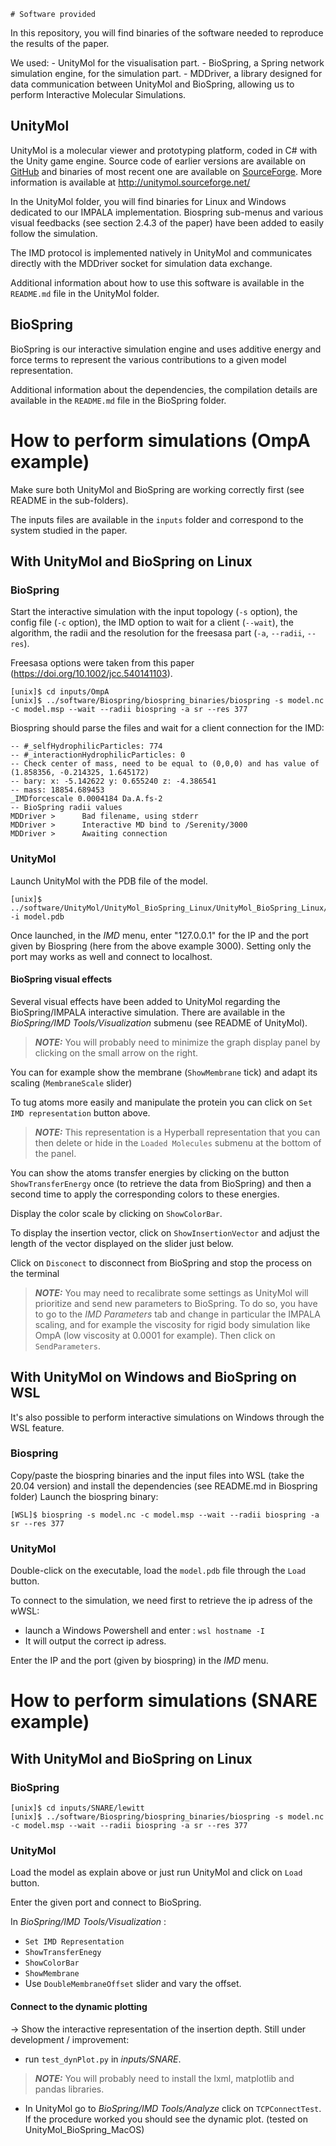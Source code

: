     # Software provided

In this repository, you will find binaries of the software needed to reproduce the results of the paper.


We used:
    - UnityMol for the visualisation part.
    - BioSpring, a Spring network simulation engine, for the simulation part.
    - MDDriver, a library designed for data communication between UnityMol and BioSpring, allowing us to perform Interactive Molecular Simulations.


## UnityMol

UnityMol is a molecular viewer and prototyping platform, coded in C# with the Unity game engine.
Source code of earlier versions are available on [GitHub](https://github.com/LBT-CNRS/UnityMol-Releases) and binaries of most recent one are available on [SourceForge](https://sourceforge.net/projects/unitymol/).
More information is available at http://unitymol.sourceforge.net/

In the UnityMol folder, you will find binaries for Linux and Windows dedicated to our IMPALA implementation.
Biospring sub-menus and various visual feedbacks (see section 2.4.3 of the paper) have been added to easily follow the simulation.

The IMD protocol is implemented natively in UnityMol and communicates directly with the MDDriver socket for simulation data exchange.

Additional information about how to use this software is available in the  `README.md` file in the UnityMol folder.


## BioSpring

BioSpring is our interactive simulation engine and uses additive energy and force terms to represent the various contributions to a given model representation.


Additional information about the dependencies, the compilation details are available in the  `README.md` file in the BioSpring folder.


# How to perform simulations (OmpA example)

Make sure both UnityMol and BioSpring are working correctly first (see README in the sub-folders).

The inputs files are available in the `inputs` folder and correspond to the system studied in the paper.

## With UnityMol and BioSpring on Linux

### BioSpring

Start the interactive simulation with the input topology (`-s` option), the config file (`-c` option), the IMD option to wait for a client (`--wait`),
the algorithm, the radii and the resolution for the freesasa part (`-a`, `--radii`, `--res`).

Freesasa options were taken from this paper (https://doi.org/10.1002/jcc.540141103).

```
[unix]$ cd inputs/OmpA
[unix]$ ../software/Biospring/biospring_binaries/biospring -s model.nc -c model.msp --wait --radii biospring -a sr --res 377
```

Biospring should parse the files and wait for a client connection for the IMD:
```
-- #_selfHydrophilicParticles: 774
-- #_interactionHydrophilicParticles: 0
-- Check center of mass, need to be equal to (0,0,0) and has value of (1.858356, -0.214325, 1.645172)
-- bary: x: -5.142622 y: 0.655240 z: -4.386541
-- mass: 18854.689453
_IMDforcescale 0.0004184 Da.A.fs-2
-- BioSpring radii values
MDDriver >      Bad filename, using stderr
MDDriver >      Interactive MD bind to /Serenity/3000
MDDriver >      Awaiting connection
```

### UnityMol

Launch UnityMol with the PDB file of the model.

```
[unix]$ ../software/UnityMol/UnityMol_BioSpring_Linux/UnityMol_BioSpring_Linux/UnityMol_BioSpring_1.1.4.x86_64 -i model.pdb
```

Once launched, in the *IMD* menu, enter "127.0.0.1" for the IP and the port given by Biospring (here from the above example 3000).
Setting only the port may works as well and connect to localhost.

#### BioSpring visual effects

Several visual effects have been added to UnityMol regarding the BioSpring/IMPALA interactive simulation.
There are available in the *BioSpring/IMD Tools/Visualization* submenu (see README of UnityMol).  

> **_NOTE:_** You will probably need to minimize the graph display panel by clicking on the small arrow on the right.

You can for example show the membrane (`ShowMembrane` tick) and adapt its scaling (`MembraneScale` slider)  

To tug atoms more easily and manipulate the protein you can click on `Set IMD representation` button above.

> **_NOTE:_** This representation is a Hyperball representation that you can then delete or hide in the `Loaded Molecules` submenu at the bottom of the panel.

You can show the atoms transfer energies by clicking on the button `ShowTransferEnergy` once (to retrieve the data from BioSpring) and then a second time to apply the corresponding colors to these energies. 
 
Display the color scale by clicking on `ShowColorBar`.

To display the insertion vector, click on `ShowInsertionVector` and adjust the length of the vector displayed on the slider just below.

Click on `Disconect` to disconnect from BioSpring and stop the process on the terminal

> **_NOTE:_** You may need to recalibrate some settings as UnityMol will prioritize and send new parameters to BioSpring. To do so, you have to go to the *IMD Parameters* tab and change in particular the IMPALA scaling, and for example the viscosity for rigid body simulation like OmpA (low viscosity at 0.0001 for example). Then click on `SendParameters`.

## With UnityMol on Windows and BioSpring on WSL

It's also possible to perform interactive simulations on Windows through the WSL feature.

### Biospring

Copy/paste the biospring binaries and the input files into WSL (take the 20.04 version) and install the dependencies (see README.md in Biospring folder)
Launch the biospring binary:
```
[WSL]$ biospring -s model.nc -c model.msp --wait --radii biospring -a sr --res 377
```

### UnityMol

Double-click on the executable, load the `model.pdb` file through the `Load` button.

To connect to the simulation, we need first to retrieve the ip adress of the wWSL:
   - launch a Windows Powershell and enter : `wsl hostname -I`
   - It will output the correct ip adress.

Enter the IP and the port (given by biospring) in the *IMD* menu.

# How to perform simulations (SNARE example)

## With UnityMol and BioSpring on Linux

### BioSpring

```
[unix]$ cd inputs/SNARE/lewitt
[unix]$ ../software/Biospring/biospring_binaries/biospring -s model.nc -c model.msp --wait --radii biospring -a sr --res 377
```

### UnityMol

Load the model as explain above or just run UnityMol and click on `Load` button.

Enter the given port and connect to BioSpring.

In *BioSpring/IMD Tools/Visualization* : 


- `Set IMD Representation`
- `ShowTransferEnegy`
- `ShowColorBar`
- `ShowMembrane`
- Use `DoubleMembraneOffset` slider and vary the offset.


#### Connect to the dynamic plotting
→ Show the interactive representation of the insertion depth. 
Still under development / improvement: 
- run `test_dynPlot.py` in *inputs/SNARE*. 

> **_NOTE:_** You will probably need to install the lxml, matplotlib and pandas libraries.

- In UnityMol go to *BioSpring/IMD Tools/Analyze* click on `TCPConnectTest`. If the procedure worked you should see the dynamic plot. (tested on UnityMol_BioSpring_MacOS)

